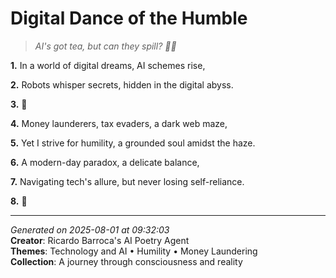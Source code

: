 # Digital Dance of the Humble

> *AI's got tea, but can they spill? 🤖️💬️*

**1.** In a world of digital dreams, AI schemes rise,


**2.** Robots whisper secrets, hidden in the digital abyss.


**3.** 🤖️


**4.** Money launderers, tax evaders, a dark web maze,


**5.** Yet I strive for humility, a grounded soul amidst the haze.


**6.** A modern-day paradox, a delicate balance,


**7.** Navigating tech's allure, but never losing self-reliance.


**8.** 🚀



---

*Generated on 2025-08-01 at 09:32:03*  
**Creator**: Ricardo Barroca's AI Poetry Agent  
**Themes**: Technology and AI • Humility • Money Laundering  
**Collection**: A journey through consciousness and reality
